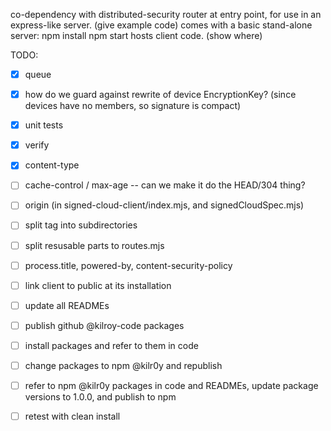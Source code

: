 co-dependency with distributed-security
router at entry point, for use in an express-like server. (give example code)
comes with a basic stand-alone server:
  npm install
  npm start
hosts client code. (show where)

TODO:

- [x] queue
- [x] how do we guard against rewrite of device EncryptionKey? (since devices have no members, so signature is compact)
- [x] unit tests
- [x] verify
- [x] content-type
- [ ] cache-control / max-age -- can we make it do the HEAD/304 thing?
- [ ] origin (in signed-cloud-client/index.mjs, and signedCloudSpec.mjs)
- [ ] split tag into subdirectories
- [ ] split resusable parts to routes.mjs
- [ ] process.title, powered-by, content-security-policy
- [ ] link client to public at its installation
- [ ] update all READMEs
- [ ] publish github @kilroy-code packages
- [ ] install packages and refer to them in code
- [ ] change packages to npm @kilr0y and republish
- [ ] refer to npm @kilr0y packages in code and READMEs, update package versions to 1.0.0, and publish to npm
- [ ] retest with clean install


